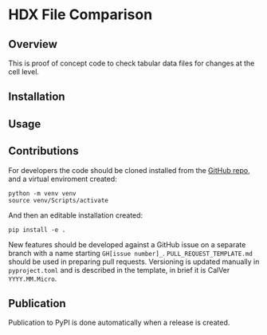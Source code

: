# HDX File Comparison

## Overview

This is proof of concept code to check tabular data files for changes at the cell level.

## Installation

## Usage


## Contributions

For developers the code should be cloned installed from the [GitHub repo](https://github.com/OCHA-DAP/hdx-file-comparison), and a virtual enviroment created:

```shell
python -m venv venv
source venv/Scripts/activate
```

And then an editable installation created:

```shell
pip install -e .
```

New features should be developed against a GitHub issue on a separate branch with a name starting `GH[issue number]_`. `PULL_REQUEST_TEMPLATE.md` should be used in preparing pull requests. Versioning is updated manually in `pyproject.toml` and is described in the template, in brief it is CalVer `YYYY.MM.Micro`.

## Publication

Publication to PyPI is done automatically when a release is created.
